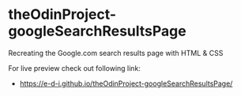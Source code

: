 # theOdinProject-googleSearchResultsPage

Recreating the Google.com search results page with HTML & CSS

For live preview check out following link:
- https://e-d-i.github.io/theOdinProject-googleSearchResultsPage/
